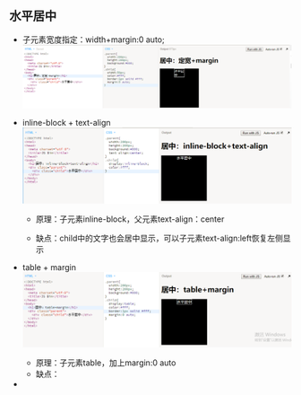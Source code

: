 ## 水平居中

* 子元素宽度指定：width+margin:0 auto;![](/assets/center_width_margin.png)

* inline-block + text-align![](/assets/center_inline_block.png)

  * 原理：子元素inline-block，父元素text-align：center

  * 缺点：child中的文字也会居中显示，可以子元素text-align:left恢复左侧显示

* table + margin![](/assets/center_table.png)
  * 原理：子元素table，加上margin:0 auto
  * 缺点：

* 


